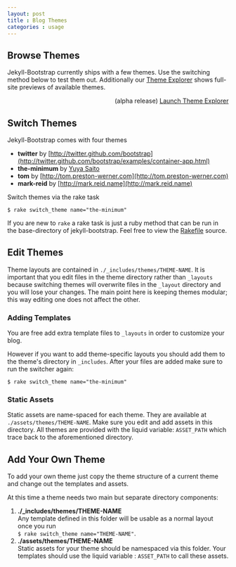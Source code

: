 ```yaml
---
layout: post
title : Blog Themes
categories : usage
---
```


## Browse Themes

Jekyll-Bootstrap currently ships with a few themes. Use the switching method below to test them out.
Additionally our [Theme Explorer](http://themes.jekyllbootstrap.com) shows full-site previews of available themes.

<div style="text-align:right">
  (alpha release) <a href="http://themes.jekyllbootstrap.com" class="btn primary" style="">Launch Theme Explorer</a>
</div>




## Switch Themes

Jekyll-Bootstrap comes with four themes

- **twitter** by [http://twitter.github.com/bootstrap](http://twitter.github.com/bootstrap/examples/container-app.html)
- **the-minimum** by [Yuya Saito](http://studiomohawk.github.com/jekyll-bootstrap/)
- **tom** by [http://tom.preston-werner.com](http://tom.preston-werner.com)
- **mark-reid** by [http://mark.reid.name](http://mark.reid.name)

Switch themes via the rake task

    $ rake switch_theme name="the-minimum"

If you are new to `rake` a rake task is just a ruby method that can be run in the base-directory
of jekyll-bootstrap. Feel free to view the [Rakefile](https://github.com/plusjade/jekyll-bootstrap/blob/master/Rakefile) source.

## Edit Themes

Theme layouts are contained in `./_includes/themes/THEME-NAME`.
It is important that you edit files in the theme directory rather than `_layouts` 
because switching themes will overwrite files in the `_layout` directory and you will lose your changes.
The main point here is keeping themes modular; this way editing one does not affect the other.

### Adding Templates

You are free add extra template files to `_layouts` in order to customize your blog.

However if you want to add theme-specific layouts you should add them to the theme's directory in `_includes`.
After your files are added make sure to run the switcher again:

    $ rake switch_theme name="the-minimum"


### Static Assets

Static assets are name-spaced for each theme. They are available at `./assets/themes/THEME-NAME`.
Make sure you edit and add assets in this directory.
All themes are provided with the liquid variable: `ASSET_PATH` which trace back to the aforementioned directory.

## Add Your Own Theme

To add your own theme just copy the theme structure of a current theme and change out the templates and assets.

At this time a theme needs two main but separate directory components:

1. **./\_includes/themes/THEME-NAME**  
  Any template defined in this folder will be usable as a normal layout once you run     
  `$ rake switch_theme name="THEME-NAME"`.
1. **./assets/themes/THEME-NAME**  
  Static assets for your theme should be namespaced via this folder.
  Your templates should use the liquid variable : `ASSET_PATH` to call these assets.

